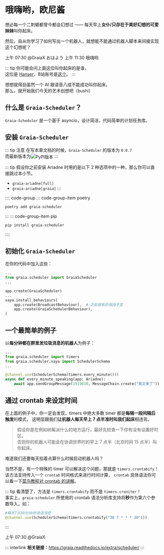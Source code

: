 # 哦嗨哟，欧尼酱

想必每一个二刺螈都曾今都会幻想过 —— 每天早上**女仆/只存在于美好幻想的可爱妹妹**叫你起床。

然后，自从你学习了如何写出一个机器人，就想能不能通过机器人脚本来间接实现这个幻想呢？

<VolumeBar front_word="懂得都懂"></VolumeBar>

<ChatWindow title="Graia Framework Community">
  <ChatToast>上午 07:30</ChatToast>
  <ChatMsg name="Hanser" avatar="/avatar/hanser.webp"><a style="text-decoration: none">@GraiaX</a> おはよう</ChatMsg>
  <ChatVoice name="Hanser" avatar="/avatar/hanser.webp" audio="/voices/欧尼酱快起床.mp3"></ChatVoice>
  <ChatToast>上午 11:30</ChatToast>
  <ChatMsg name="GraiaX" onright>哦嗨哟</ChatMsg>
</ChatWindow>

::: tip
你可能会问上面这位叫你起床的是谁，  
这位是 [Hanser](https://zh.moegirl.org.cn/Hanser)，B站账号是[这个](https://space.bilibili.com/11073)。
:::

想想就得劲<Curtain>虽然一个 At 跟语音八成不能成功叫你起床</Curtain>。  
那么，就开始我们今天的艺术创想吧（bushi）

## 什么是 `Graia-Scheduler`？

`Graia-Scheduler` 是一个基于 asyncio，设计简洁，代码简单的计划任务库。

## 安装 `Graia-Scheduler`

::: tip 注意
在写本章文档的时候，`Graia-Scheduler` 的版本为 `0.0.7`  
而最新版本为<img src="https://img.shields.io/pypi/v/graia-scheduler?color=2970b6&amp;style=for-the-badge" alt="PyPI版本" style="vertical-align: middle">
:::

::: tip
假设你之前安装 Ariadne 时用的是以下 2 种选项中的一种，那么你可以直接跳过本小节。

- `graia-ariadne[full]`
- `graia-ariadne[graia]`
:::

:::: code-group
::: code-group-item poetry

```bash
poetry add graia-scheduler
```

:::
::: code-group-item pip

```bash
pip install graia-scheduler
```

::::

## 初始化 `Graia-Scheduler`

在你的代码中加入这些：

```python
...
from graia.scheduler import GraiaScheduler
...

app.create(GraiaScheduler)
...
saya.install_behaviours(
    app.create(BroadcastBehaviour),  # 之前就有的保持不变
    app.create(GraiaSchedulerBehaviour),
)
```

## 一个最简单的例子

以**每分钟都在群里发垃圾消息的机器人**为例子：

```python
...
from graia.scheduler import timers
from graia.scheduler.saya import SchedulerSchema
...

@channel.use(SchedulerSchema(timers.every_minute()))
async def every_minute_speaking(app: Ariadne):
    await app.sendGroupMessage(1919810, MessageChain.create("我又来了"))
```

## 通过 crontab 来设定时间

在上面的例子中，你一定会发现，timers 中绝大多数 timer 都是**每隔一段间隔后触发**的模式，
这明显跟我们**让机器人每天早上 7 点半准时叫我们起床**相违背。

> 假设你是在例如树莓派什么的地方运行，最好先检查一下你有没有设置好时区。  
> 否则你的机器人可能会在协调世界时的早上 7 点半（北京时间 15 点半）叫你起床。

难道我们还要每天掐着点算什么时候启动机器人吗？

当然不是，有一个特殊的 timer 可以解决这个问题，那就是 `timers.crontabify`！
该方法支持传入一个 `crontab` 时间格式来进行时间计算，
`crontab` 具体语法你可以看一下[菜鸟教程对 crontab 的讲解](https://www.runoob.com/linux/linux-comm-crontab.html)。

::: tip
看清楚了，方法是 `timers.crontabify` 而不是 `timers.croniter`！  
事实上，`graia-scheduler` 所使用的 crontab 语法分析库支持将**秒**作为第六个参数导入，如：

```python
#每天7点30分30秒发送消息
@channel.use(SchedulerSchema(timers.crontabify("30 7 * * * 30")))
```

:::

<ChatWindow title="Graia Framework Community">
  <ChatToast>上午 07:30</ChatToast>
  <ChatMsg name="Hanser" avatar="/avatar/hanser.webp"><a style="text-decoration: none">@GraiaX</a></ChatMsg>
  <ChatVoice name="Hanser" avatar="/avatar/hanser.webp" audio="/voices/起床搬砖辣.mp3"></ChatVoice>
</ChatWindow>

::: interlink
**相关链接：**<https://graia.readthedocs.io/extra/scheduler/>
:::
